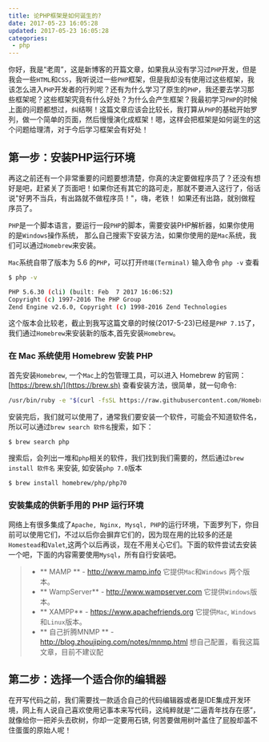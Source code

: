 ```yaml
---
title: 论PHP框架是如何诞生的?
date: 2017-05-23 16:05:28
updated: 2017-05-23 16:05:28
categories:
 - php
---
```


你好，我是“老周”，这是新博客的开篇文章，如果我从没有学习过`PHP`开发，但是我会一些`HTML`和`CSS`，我听说过一些`PHP`框架，但是我却没有使用过这些框架，我该怎么进入`PHP`开发者的行列呢？还有为什么学习了原生的`PHP`，我还要去学习那些框架呢？这些框架究竟有什么好处？为什么会产生框架？我最初学习`PHP`的时候上面的问题都想过，纠结啊！这篇文章应该会比较长，我打算从`PHP`的基础开始罗列，做一个简单的页面，然后慢慢演化成框架！嗯，这样会把框架是如何诞生的这个问题给理清，对于今后学习框架会有好处！

<!--more-->

## 第一步：安装PHP运行环境

再这之前还有一个非常重要的问题要想清楚，你真的决定要做程序员了？还没有想好是吧，赶紧关了页面吧！如果你还有其它的路可走，那就不要进入这行了，俗话说"好男不当兵，有出路就不做程序员！"，嗨，老铁！ 如果还有出路，就别做程序员了。

`PHP`是一个脚本语言，要运行一段`PHP`的脚本，需要安装PHP解析器，如果你使用的是`Windows`操作系统， 那么自己搜索下安装方法，如果你使用的是`Mac`系统，我们可以通过`Homebrew`来安装。

`Mac`系统自带了版本为 5.6 的`PHP`，可以打开`终端(Terminal)` 输入命令 `php -v` 查看

```bash
$ php -v

PHP 5.6.30 (cli) (built: Feb  7 2017 16:06:52) 
Copyright (c) 1997-2016 The PHP Group
Zend Engine v2.6.0, Copyright (c) 1998-2016 Zend Technologies
```

这个版本会比较老，截止到我写这篇文章的时候(2017-5-23)已经是`PHP 7.15`了，我们通过`Homebrew`来安装新的版本,首先安装`Homebrew`。

### 在 Mac 系统使用 Homebrew 安装 PHP

首先安装`Homebrew`, 一个`Mac`上的包管理工具，可以进入 Homebrew 的官网： [https://brew.sh/](https://brew.sh) 查看安装方法，很简单，就一句命令:

```bash
/usr/bin/ruby -e "$(curl -fsSL https://raw.githubusercontent.com/Homebrew/install/master/install)"
```

安装完后，我们就可以使用了，通常我们要安装一个软件，可能会不知道软件名，所以可以通过`brew search 软件名`搜索，如下：

```bash
$ brew search php
```

搜索后，会列出一堆和`php`相关的软件，我们找到我们需要的，然后通过`brew install 软件名` 来安装, 如安装`php 7.0`版本

```bash
$ brew install homebrew/php/php70
```

### 安装集成的供新手用的 PHP 运行环境

网络上有很多集成了`Apache, Nginx, Mysql, PHP`的运行环境，下面罗列下，你目前可以使用它们，不过以后你会摒弃它们的，因为现在用的比较多的还是`Homestead`和`Valet`,这两个以后再谈，现在不用关心它们。下面的软件尝试去安装一个吧，下面的内容需要使用`Mysql`，所有自行安装吧。

> - ** MAMP ** - http://www.mamp.info 它提供`Mac`和`Windows` 两个版本。
> - ** WampServer**  - http://www.wampserver.com 它提供`Windows`版本。
> - ** XAMPP**  - https://www.apachefriends.org 它提供`Mac`, `Windows`和`Linux`版本。
> - ** 自己折腾MNMP ** - http://blog.zhoujiping.com/notes/mnmp.html 想自己配置，看我这篇文章，目前不建议配

## 第二步：选择一个适合你的编辑器

在开写代码之前，我们需要找一款适合自己的代码编辑器或者是IDE集成开发环境，网上有人说自己喜欢使用记事本来写代码，这纯粹就是“二逼青年找存在感”，就像给你一把斧头去砍树，你却一定要用石锛, 何苦要做用树叶盖住了屁股却盖不住蛋蛋的原始人呢！





